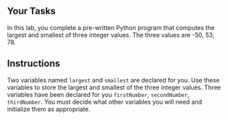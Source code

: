 ## Your Tasks

In this lab, you complete a pre-written Python program that computes the largest and smallest of three integer values. The three values are -50, 53, 78.

## Instructions

Two variables named `largest` and `smallest` are declared for you. Use these variables to store the largest and smallest of the three integer values. Three variables have been declared for you `firstNumber`, `secondNumber`, `thirdNumber`. You must decide what other variables you will need and initialize them as appropriate.
